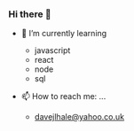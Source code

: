 ### Hi there 👋
- 🌱 I’m currently learning 
     * javascript
     * react
     * node
     * sql

- 📫 How to reach me: ...
     + davejlhale@yahoo.co.uk
<!--
**davejlhale/davejlhale** is a ✨ _special_ ✨ repository because its `README.md` (this file) appears on your GitHub profile.

Here are some ideas to get you started:

- 🔭 I’m currently working on ...
- 🌱 I’m currently learning ...
javascript, react , node
- 👯 I’m looking to collaborate on ...
- 🤔 I’m looking for help with ...
- 💬 Ask me about ...
- 📫 How to reach me: ...
davejlhale@yahoo.co.uk
- ⚡ Fun fact: ...
-->
